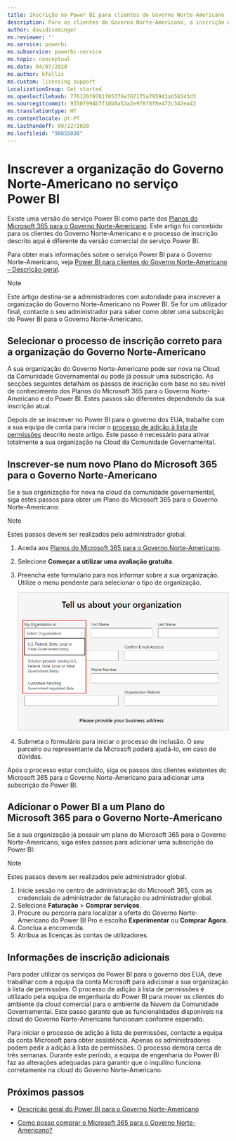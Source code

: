 ```yaml
---
title: Inscrição no Power BI para clientes do Governo Norte-Americano
description: Para os clientes do Governo Norte-Americano, a inscrição no Power BI é através da Cloud da Comunidade Governamental.
author: davidiseminger
ms.reviewer: ''
ms.service: powerbi
ms.subservice: powerbi-service
ms.topic: conceptual
ms.date: 04/07/2020
ms.author: kfollis
ms.custom: licensing support
LocalizationGroup: Get started
ms.openlocfilehash: 776120f9781f05376e767175a795943ab58243d3
ms.sourcegitcommit: 9350f994b7f18b0a52a2e9f8f8f8e472c342ea42
ms.translationtype: HT
ms.contentlocale: pt-PT
ms.lasthandoff: 09/22/2020
ms.locfileid: "90855038"
---
```

# <a name="enroll-your-us-government-organization-in-the-power-bi-service"></a>Inscrever a organização do Governo Norte-Americano no serviço Power BI

Existe uma versão do serviço Power BI como parte dos [Planos do Microsoft 365 para o Governo Norte-Americano](https://www.microsoft.com/microsoft-365/government/compare-office-365-government-plans?rtc=1). Este artigo foi concebido para os clientes do Governo Norte-Americano e o processo de inscrição descrito aqui é diferente da versão comercial do serviço Power BI.

Para obter mais informações sobre o serviço Power BI para o Governo Norte-Americano, veja [Power BI para clientes do Governo Norte-Americano – Descrição geral](service-govus-overview.md).

> [!NOTE]
> Este artigo destina-se a administradores com autoridade para inscrever a organização do Governo Norte-Americano no Power BI. Se for um utilizador final, contacte o seu administrador para saber como obter uma subscrição do Power BI para o Governo Norte-Americano.
> 
> 

## <a name="select-the-right-sign-up-process-for-your-us-government-organization"></a>Selecionar o processo de inscrição correto para a organização do Governo Norte-Americano

A sua organização do Governo Norte-Americano pode ser nova na Cloud da Comunidade Governamental ou pode já possuir uma subscrição. As secções seguintes detalham os passos de inscrição com base no seu nível de conhecimento dos Planos do Microsoft 365 para o Governo Norte-Americano e do Power BI. Estes passos são diferentes dependendo da sua inscrição atual.

Depois de se inscrever no Power BI para o governo dos EUA, trabalhe com a sua equipa de conta para iniciar o [processo de adição à lista de permissões](#additional-signup-information) descrito neste artigo. Este passo é necessário para ativar totalmente a sua organização na Cloud da Comunidade Governamental.

## <a name="sign-up-for-a-new-microsoft-365-government-plan"></a>Inscrever-se num novo Plano do Microsoft 365 para o Governo Norte-Americano

Se a sua organização for nova na cloud da comunidade governamental, siga estes passos para obter um Plano do Microsoft 365 para o Governo Norte-Americano:

> [!NOTE]
> Estes passos devem ser realizados pelo administrador global.
>

1. Aceda aos [Planos do Microsoft 365 para o Governo Norte-Americano](https://products.office.com/government/office-365-web-services-for-government).
2. Selecione **Começar a utilizar uma avaliação gratuita**.
3. Preencha este formulário para nos informar sobre a sua organização. Utilize o menu pendente para selecionar o tipo de organização.

   ![Selecione o tipo de organização na inscrição de avaliação](media/service-govus-signup/gcc-trial-signup.png)

4. Submeta o formulário para iniciar o processo de inclusão. O seu parceiro ou representante da Microsoft poderá ajudá-lo, em caso de dúvidas.

Após o processo estar concluído, siga os passos dos clientes existentes do Microsoft 365 para o Governo Norte-Americano para adicionar uma subscrição do Power BI.

## <a name="add-power-bi-to-a-microsoft-365-government-plan"></a>Adicionar o Power BI a um Plano do Microsoft 365 para o Governo Norte-Americano

Se a sua organização já possuir um plano do Microsoft 365 para o Governo Norte-Americano, siga estes passos para adicionar uma subscrição do Power BI:

> [!NOTE]
> Estes passos devem ser realizados pelo administrador global.
> 
> 

1. Inicie sessão no centro de administração do Microsoft 365, com as credenciais de administrador de faturação ou administrador global.
2. Selecione **Faturação** > **Comprar serviços**.
4. Procure ou percorra para localizar a oferta do Governo Norte-Americano do Power BI Pro e escolha **Experimentar** ou **Comprar Agora**.
5. Conclua a encomenda.
6. Atribua as licenças às contas de utilizadores.

## <a name="additional-signup-information"></a>Informações de inscrição adicionais

Para poder utilizar os serviços do Power BI para o governo dos EUA, deve trabalhar com a equipa da conta Microsoft para adicionar a sua organização à lista de permissões. O processo de adição à lista de permissões é utilizado pela equipa de engenharia do Power BI para mover os clientes do ambiente da cloud comercial para o ambiente da Nuvem da Comunidade Governamental. Este passo garante que as funcionalidades disponíveis na cloud do Governo Norte-Americano funcionam conforme esperado. 

Para iniciar o processo de adição à lista de permissões, contacte a equipa da conta Microsoft para obter assistência. Apenas os administradores podem pedir a adição à lista de permissões. O processo demora cerca de três semanas. Durante este período, a equipa de engenharia do Power BI faz as alterações adequadas para garantir que o inquilino funciona corretamente na cloud do Governo Norte-Americano.


## <a name="next-steps"></a>Próximos passos

* [Descrição geral do Power BI para o Governo Norte-Americano](service-govus-overview.md)
- [Como posso comprar o Microsoft 365 para o Governo Norte-Americano?](/office365/servicedescriptions/office-365-platform-service-description/office-365-us-government/microsoft-365-government-how-to-buy#how-do-i-buy-microsoft-365-government)